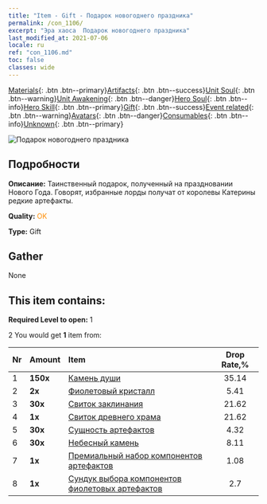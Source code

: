 ```yaml
---
title: "Item - Gift - Подарок новогоднего праздника"
permalink: /con_1106/
excerpt: "Эра хаоса  Подарок новогоднего праздника"
last_modified_at: 2021-07-06
locale: ru
ref: "con_1106.md"
toc: false
classes: wide
---
```

 [Materials](/ItemsRU/){: .btn .btn--primary}[Artifacts](/ItemsRU/Artifacts/){: .btn .btn--success}[Unit Soul](/ItemsRU/UnitSoul/){: .btn .btn--warning}[Unit Awakening](/ItemsRU/UnitAwakening/){: .btn .btn--danger}[Hero Soul](/ItemsRU/HeroSoul/){: .btn .btn--info}[Hero Skill](/ItemsRU/HeroSkill/){: .btn .btn--primary}[Gift](/ItemsRU/Gift/){: .btn .btn--success}[Event related](/ItemsRU/Events/){: .btn .btn--warning}[Avatars](/ItemsRU/Avatars/){: .btn .btn--danger}[Consumables](/ItemsRU/Consumables/){: .btn .btn--info}[Unknown](/ItemsRU/Unknown/){: .btn .btn--primary}

 ![Подарок новогоднего праздника](/images/t/i_907298.png)

## Подробности
 **Описание:** Таинственный подарок, полученный на праздновании Нового Года. Говорят, избранные лорды получат от королевы Катерины редкие артефакты.

 **Quality:** <span style="color: #FF8C00">OK</span>

 **Type:** Gift

## Gather

  None

## This item contains:

 **Required Level to open:** 1

 2 You would get **1** item  from:

  | Nr | Amount |     Item    | Drop Rate,% |
  |:---|:-------|:------------|:---------:|
  | 1 |  **150x** | [Камень души ](/ItemsRU/con_923/) | 35.14 | 
  | 2 |  **2x** | [Фиолетовый кристалл](/ItemsRU/con_720/) | 5.41 | 
  | 3 |  **30x** | [Свиток заклинания](/ItemsRU/con_694/) | 21.62 | 
  | 4 |  **1x** | [Свиток древнего храма](/ItemsRU/con_697/) | 21.62 | 
  | 5 |  **30x** | [Сущность артефактов](/ItemsRU/con_905/) | 4.32 | 
  | 6 |  **30x** | [Небесный камень](/ItemsRU/art_188/) | 8.11 | 
  | 7 |  **1x** | [Премиальный набор компонентов артефактов](/ItemsRU/con_1507/) | 1.08 | 
  | 8 |  **1x** | [Сундук выбора компонентов фиолетовых артефактов](/ItemsRU/con_1612/) | 2.7 | 
